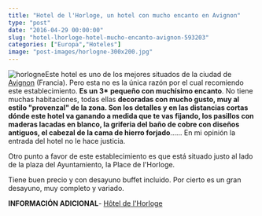```yaml
---
title: "Hotel de l'Horloge, un hotel con mucho encanto en Avignon"
type: "post"
date: "2016-04-29 00:00:00"
slug: "hotel-lhorloge-hotel-mucho-encanto-avignon-593203"
categories: ["Europa","Hoteles"]
image: "post-images/horlogne-300x200.jpg"
---
```


![horlogne](post-images/horlogne-300x200.jpg)Este hotel es uno de los mejores situados de la ciudad de [Avignon](http://www.missviajes.com/avignon-campos-lavanda-2395793/) (Francia). Pero esta no es la única razón por el cual recomiendo este establecimiento. **Es un 3\*** **pequeño con muchísimo encanto**. No tiene muchas habitaciones, todas ellas **decoradas con mucho gusto, muy al estilo "provenzal" de la zona. Son los detalles y en las distancias cortas dónde este hotel va ganando a medida que te vas fijando, los pasillos con maderas lacadas en blanco, la griferia del baño de cobre con diseños antiguos, el cabezal de la cama de hierro forjado**...... En mi opinión la entrada del hotel no le hace justicia.  
  
Otro punto a favor de este establecimiento es que está situado justo al lado de la plaza del Ayuntamiento, la Place de l'Horloge.  
  
Tiene buen precio y con desayuno buffet incluido. Por cierto es un gran desayuno, muy completo y variado.  
  
**INFORMACIÓN ADICIONAL**- [Hôtel de l'Horloge ](http://www.booking.com/hotel/fr/de-l-horloge.html?aid=1294466&no_rooms=1&group_adults=1)